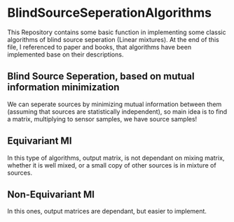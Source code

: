 # BlindSourceSeperationAlgorithms

This Repository contains some basic function in implementing some classic algorithms of blind source seperation (Linear mixtures). At the end of this file, I referenced to paper and books, that algorithms have been implemented base on their descriptions.

## Blind Source Seperation, based on mutual information minimization

We can seperate sources by minimizing mutual information between them (assuming that sources are statistically independent), so main idea is to find a matrix, multiplying to sensor samples, we have source samples!

## Equivariant MI

In this type of algorithms, output matrix, is not dependant on mixing matrix, whether it is well mixed, or a small copy of other sources is in mixture of sources.

## Non-Equivariant MI

In this ones, output matrices are dependant, but easier to implement.

